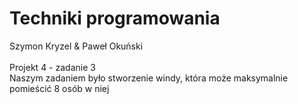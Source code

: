 # Techniki programowania
Szymon Kryzel & Paweł Okuński</br></br>
Projekt 4 - zadanie 3</br>
Naszym zadaniem było stworzenie windy, która może maksymalnie pomieścić 8 osób w niej</br>



